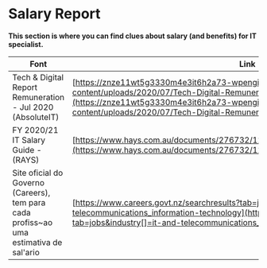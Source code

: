 # Salary Report

**This section is where you can find clues about salary (and benefits) for IT specialist.**

Font | Link
--- | --- 
Tech & Digital Report Remuneration - Jul 2020 (AbsoluteIT) | [https://znze11wt5g3330m4e3it6h2a73-wpengine.netdna-ssl.com/wp-content/uploads/2020/07/Tech-Digital-Remuneration-Report-July-2020.pdf](https://znze11wt5g3330m4e3it6h2a73-wpengine.netdna-ssl.com/wp-content/uploads/2020/07/Tech-Digital-Remuneration-Report-July-2020.pdf)
FY 2020/21 IT Salary Guide - (RAYS) | [https://www.hays.com.au/documents/276732/1102429/IT+Salary+Guide+FY+202021.pdf](https://www.hays.com.au/documents/276732/1102429/IT+Salary+Guide+FY+202021.pdf)
Site oficial do Governo (Careers), tem para cada profiss~ao uma estimativa de sal'ario | [https://www.careers.govt.nz/searchresults?tab=jobs&industry[]=it-and-telecommunications_information-technology](https://www.careers.govt.nz/searchresults?tab=jobs&industry[]=it-and-telecommunications_information-technology)

